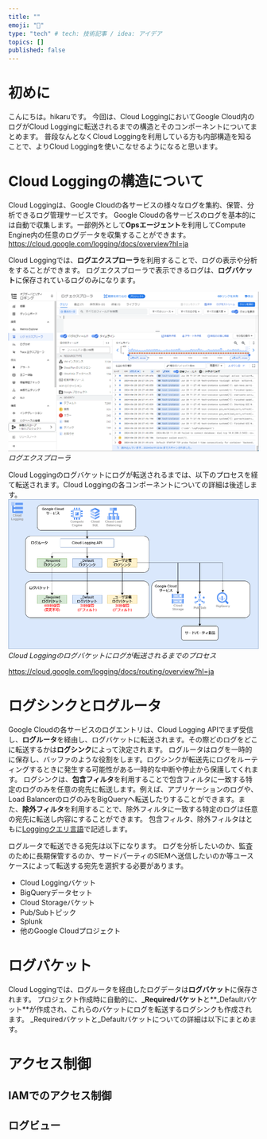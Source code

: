 ```yaml
---
title: ""
emoji: "📌"
type: "tech" # tech: 技術記事 / idea: アイデア
topics: []
published: false
---
```

# 初めに
こんにちは。hikaruです。
今回は、Cloud LoggingにおいてGoogle Cloud内のログがCloud Loggingに転送されるまでの構造とそのコンポーネントについてまとめます。
普段なんとなくCloud Loggingを利用している方も内部構造を知ることで、よりCloud Loggingを使いこなせるようになると思います。


# Cloud Loggingの構造について
Cloud Loggingは、Google Cloudの各サービスの様々なログを集約、保管、分析できるログ管理サービスです。
Google Cloudの各サービスのログを基本的には自動で収集します。一部例外として**Opsエージェント**を利用してCompute Engine内の任意のログデータを収集することができます。
https://cloud.google.com/logging/docs/overview?hl=ja

Cloud Loggingでは、**ログエクスプローラ**を利用することで、ログの表示や分析をすることができます。
ログエクスプローラで表示できるログは、**ログバケット**に保存されているログのみになります。

![](/images/cloudlogging-20240620/logexplorer.png)
*ログエクスプローラ*

Cloud Loggingのログバケットにログが転送されるまでは、以下のプロセスを経て転送されます。Cloud Loggingの各コンポーネントについての詳細は後述します。
![](/images/cloudlogging-20240620/cloudlogging_structure.png)
*Cloud Loggingのログバケットにログが転送されるまでのプロセス*

https://cloud.google.com/logging/docs/routing/overview?hl=ja

# ログシンクとログルータ
Google Cloudの各サービスのログエントリは、Cloud Logging APIでまず受信し、**ログルータ**を経由し、ログバケットに転送されます。その際どのログをどこに転送するかは**ログシンク**によって決定されます。
ログルータはログを一時的に保存し、バッファのような役割をします。ログシンクが転送先にログをルーティングするときに発生する可能性がある一時的な中断や停止から保護してくれます。
ログシンクは、**包含フィルタ**を利用することで包含フィルタに一致する特定のログのみを任意の宛先に転送します。例えば、アプリケーションのログや、Load BalancerのログのみをBigQueryへ転送したりすることができます。また、**除外フィルタ**を利用することで、除外フィルタに一致する特定のログは任意の宛先に転送し内容にすることができます。
包含フィルタ、除外フィルタはともに[Loggingクエリ言語](https://cloud.google.com/logging/docs/view/logging-query-language?hl=ja)で記述します。

ログルータで転送できる宛先は以下になります。
ログを分析したいのか、監査のために長期保管するのか、サードパーティのSIEMへ送信したいのか等ユースケースによって転送する宛先を選択する必要があります。
- Cloud Loggingバケット
- BigQueryデータセット
- Cloud Storageバケット
- Pub/Subトピック
- Splunk
- 他のGoogle Cloudプロジェクト

# ログバケット
Cloud Loggingでは、ログルータを経由したログデータは**ログバケット**に保存されます。
プロジェクト作成時に自動的に、**_Requiredバケット**と**_Defaultバケット**が作成され、これらのバケットにログを転送するログシンクも作成されます。
_Requiredバケットと_Defaultバケットについての詳細は以下にまとめます。


# アクセス制御

## IAMでのアクセス制御

## ログビュー

